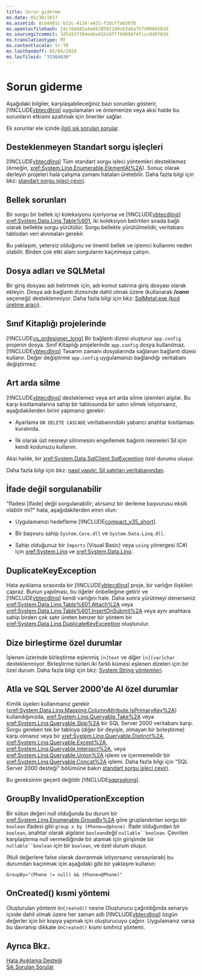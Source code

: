 ```yaml
---
title: Sorun giderme
ms.date: 03/30/2017
ms.assetid: 8cd4401c-b12c-4116-a421-f3dcffa65670
ms.openlocfilehash: 24c7ddd42a4e66785921d9c63a6a757d9806503d
ms.sourcegitcommit: 3d5d33f384eeba41b2dff79d096f47ccc8d8f03d
ms.translationtype: MT
ms.contentlocale: tr-TR
ms.lasthandoff: 05/04/2018
ms.locfileid: "33364830"
---
```

# <a name="troubleshooting"></a>Sorun giderme
Aşağıdaki bilgiler, karşılaşabileceğiniz bazı sorunları gösterir, [!INCLUDE[vbtecdlinq](../../../../../../includes/vbtecdlinq-md.md)] uygulamaları ve önlemenize veya aksi halde bu sorunların etkisini azaltmak için öneriler sağlar.  
  
 Ek sorunlar ele içinde [ilgili sık sorulan sorular](../../../../../../docs/framework/data/adonet/sql/linq/frequently-asked-questions.md).  
  
## <a name="unsupported-standard-query-operators"></a>Desteklenmeyen Standart sorgu işleçleri  
 [!INCLUDE[vbtecdlinq](../../../../../../includes/vbtecdlinq-md.md)] Tüm standart sorgu işleci yöntemleri desteklemez (örneğin, <xref:System.Linq.Enumerable.ElementAt%2A>). Sonuç olarak derleyin projeleri hala çalışma zamanı hataları üretebilir. Daha fazla bilgi için bkz: [standart sorgu işleci çeviri](../../../../../../docs/framework/data/adonet/sql/linq/standard-query-operator-translation.md).  
  
## <a name="memory-issues"></a>Bellek sorunları  
 Bir sorgu bir bellek içi koleksiyonu içeriyorsa ve [!INCLUDE[vbtecdlinq](../../../../../../includes/vbtecdlinq-md.md)] <xref:System.Data.Linq.Table%601>, iki koleksiyon belirtilen sırada bağlı olarak bellekte sorgu yürütülür. Sorgu bellekte yürütülmelidir, veritabanı tablodan veri alınmaları gerekir.  
  
 Bu yaklaşım, yetersiz olduğunu ve önemli bellek ve işlemci kullanımı neden olabilir. Birden çok etki alanı sorgularını kaçınmaya çalışın.  
  
## <a name="file-names-and-sqlmetal"></a>Dosya adları ve SQLMetal  
 Bir giriş dosyası adı belirtmek için, adı komut satırına giriş dosyası olarak ekleyin. Dosya adı bağlantı dizesinde dahil olmak üzere (kullanarak **/conn** seçeneği) desteklenmiyor. Daha fazla bilgi için bkz: [SqlMetal.exe (kod üretme aracı)](../../../../../../docs/framework/tools/sqlmetal-exe-code-generation-tool.md).  
  
## <a name="class-library-projects"></a>Sınıf Kitaplığı projelerinde  
 [!INCLUDE[vs_ordesigner_long](../../../../../../includes/vs-ordesigner-long-md.md)] Bir bağlantı dizesi oluşturur `app.config` projenin dosya. Sınıf Kitaplığı projelerinde `app.config` dosya kullanılmaz. [!INCLUDE[vbtecdlinq](../../../../../../includes/vbtecdlinq-md.md)] Tasarım zamanı dosyalarında sağlanan bağlantı dizesi kullanır. Değer değiştirme `app.config` uygulamanızı bağlandığı veritabanı değiştirmez.  
  
## <a name="cascade-delete"></a>Art arda silme  
 [!INCLUDE[vbtecdlinq](../../../../../../includes/vbtecdlinq-md.md)] desteklemez veya art arda silme işlemleri algılar. Bu karşı kısıtlamalarına sahip bir tablosunda bir satırı silmek istiyorsanız, aşağıdakilerden birini yapmanız gerekir:  
  
-   Ayarlama `ON DELETE CASCADE` veritabanındaki yabancı anahtar kısıtlaması kuralında.  
  
-   İlk olarak üst nesneyi silinmesini engellemek bağımlı nesneleri Sil için kendi kodunuzu kullanın.  
  
 Aksi halde, bir <xref:System.Data.SqlClient.SqlException> özel durumu oluşur.  
  
 Daha fazla bilgi için bkz: [nasıl yapılır: Sil satırları veritabanından](../../../../../../docs/framework/data/adonet/sql/linq/how-to-delete-rows-from-the-database.md).  
  
## <a name="expression-not-queryable"></a>İfade değil sorgulanabilir  
 "İfadesi [ifade] değil sorgulanabilir; alırsanız bir derleme başvurusu eksik olabilir mi?" hata, aşağıdakilerden emin olun:  
  
-   Uygulamanızı hedefleme [!INCLUDE[compact_v35_short](../../../../../../includes/compact-v35-short-md.md)].  
  
-   Bir başvuru sahip `System.Core.dll` ve `System.Data.Linq.dll`.  
  
-   Sahip olduğunuz bir `Imports` (Visual Basic) veya `using` yönergesi (C#) için <xref:System.Linq> ve <xref:System.Data.Linq>.  
  
## <a name="duplicatekeyexception"></a>DuplicateKeyException  
 Hata ayıklama sırasında bir [!INCLUDE[vbtecdlinq](../../../../../../includes/vbtecdlinq-md.md)] proje, bir varlığın ilişkileri çapraz. Bunun yapılması, bu öğeler önbelleğine getirir ve [!INCLUDE[vbtecdlinq](../../../../../../includes/vbtecdlinq-md.md)] kendi varlığını hale. Daha sonra yürütmeyi denerseniz <xref:System.Data.Linq.Table%601.Attach%2A> veya <xref:System.Data.Linq.Table%601.InsertOnSubmit%2A> veya aynı anahtara sahip birden çok satır üreten benzer bir yöntem bir <xref:System.Data.Linq.DuplicateKeyException> oluşturulur.  
  
## <a name="string-concatenation-exceptions"></a>Dize birleştirme özel durumlar  
 İşlenen üzerinde birleştirme eşlenmiş `[n]text` ve diğer `[n][var]char` desteklenmiyor. Birleştirme türleri iki farklı kümesi eşlenen dizeleri için bir özel durum. Daha fazla bilgi için bkz: [System.String yöntemleri](../../../../../../docs/framework/data/adonet/sql/linq/system-string-methods.md).  
  
## <a name="skip-and-take-exceptions-in-sql-server-2000"></a>Atla ve SQL Server 2000'de Al özel durumlar  
 Kimlik üyeleri kullanmanız gerekir (<xref:System.Data.Linq.Mapping.ColumnAttribute.IsPrimaryKey%2A>) kullandığınızda, <xref:System.Linq.Queryable.Take%2A> veya <xref:System.Linq.Queryable.Skip%2A> bir SQL Server 2000 veritabanı karşı. Sorgu gereken tek bir tabloya (diğer bir deyişle, olmayan bir birleştirme) karşı olmanız veya bir <xref:System.Linq.Queryable.Distinct%2A>, <xref:System.Linq.Queryable.Except%2A>, <xref:System.Linq.Queryable.Intersect%2A>, veya <xref:System.Linq.Queryable.Union%2A> işlemi ve içermemelidir bir <xref:System.Linq.Queryable.Concat%2A> işlemi. Daha fazla bilgi için "SQL Server 2000 desteği" bölümüne bakın [standart sorgu işleci çeviri](../../../../../../docs/framework/data/adonet/sql/linq/standard-query-operator-translation.md).  
  
 Bu gereksinim geçerli değildir [!INCLUDE[sqprsqlong](../../../../../../includes/sqprsqlong-md.md)].  
  
## <a name="groupby-invalidoperationexception"></a>GroupBy InvalidOperationException  
 Bir sütun değeri null olduğunda bu durum bir <xref:System.Linq.Enumerable.GroupBy%2A> göre gruplandırılan sorgu bir `boolean` ifadesi gibi `group x by (Phone==@phone)`. İfade olduğundan bir `boolean`, anahtar olarak algılanır `boolean`değil `nullable``boolean`. Çevrilen karşılaştırma null vermediğinde bir atamak için girişimde bir `nullable``boolean` için bir `boolean`, ve özel durum oluşur.  
  
 (Null değerlere false olarak davranmak istiyorsanız varsayılarak) bu durumdan kaçınmak için aşağıdaki gibi bir yaklaşım kullanın:  
  
 `GroupBy="(Phone != null) && (Phone=@Phone)"`  
  
## <a name="oncreated-partial-method"></a>OnCreated() kısmi yöntemi  
 Oluşturulan yöntemi `OnCreated()` nesne Oluşturucu çağrıldığında senaryo içinde dahil olmak üzere her zaman adlı [!INCLUDE[vbtecdlinq](../../../../../../includes/vbtecdlinq-md.md)] özgün değerler için bir kopya yapmak için oluşturucuyu çağırır. Uygulamanız varsa bu davranışı dikkate `OnCreated()` kısmi sınıfınız yöntemi.  
  
## <a name="see-also"></a>Ayrıca Bkz.  
 [Hata Ayıklama Desteği](../../../../../../docs/framework/data/adonet/sql/linq/debugging-support.md)  
 [Sık Sorulan Sorular](../../../../../../docs/framework/data/adonet/sql/linq/frequently-asked-questions.md)
